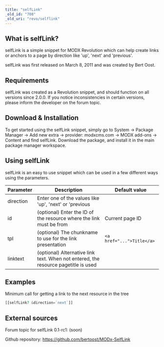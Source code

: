 ```yaml
---
title: "selfLink"
_old_id: "708"
_old_uri: "revo/selflink"
---
```


## What is selfLink?

selfLink is a simple snippet for MODX Revolution which can help create links or anchors to a page by direction like 'up', 'next' and 'previous'.

selfLink was first released on March 8, 2011 and was created by Bert Oost.

## Requirements

selfLink was created as a Revolution snippet, and should function on all versions since 2.0.0. If you notice inconsistencies in certain versions, please inform the developer on the forum topic.

## Download & Installation

To get started using the selfLink snippet, simply go to System -> Package Manager -> Add new extra -> provider: modxcms.com -> MODX add-ons -> Content and find selfLink. Download the package, and install it in the main package manager workspace.

## Using selfLink

selfLink is an easy to use snippet which can be used in a few different ways using the parameters.

| Parameter | Description                                                                        | Default value             |
| --------- | ---------------------------------------------------------------------------------- | ------------------------- |
| direction | Enter one of the values like 'up', 'next' or 'previous                             |                           |
| id        | (optional) Enter the ID of the resource where the link must be from                | Current page ID           |
| tpl       | (optional) The chunkname to use for the link presentation                          | `<a href="...">Title</a>` |
| linktext  | (optional) Alternative link text. When not entered, the resource pagetitle is used |                           |

## Examples

Minimum call for getting a link to the next resource in the tree

``` php
[[selfLink? &direction=`next`]]
```

## External sources

Forum topic for selfLink 0.1-rc1: (soon)

Github repository: <https://github.com/bertoost/MODx-SelfLink>
